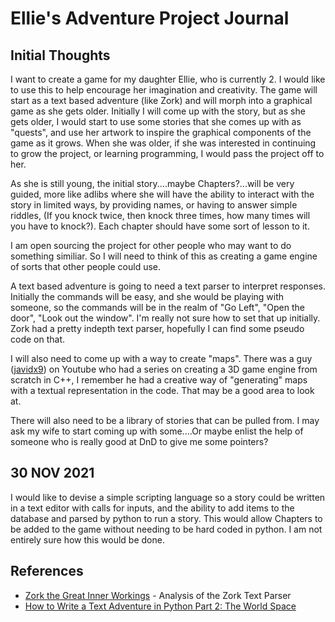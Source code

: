# Ellie's Adventure Project Journal

## Initial Thoughts 
I want to create a game for my daughter Ellie, who is currently 2. I would like to use this to help encourage her imagination and creativity. The game will start as a text based adventure (like Zork) and will morph into a graphical game as she gets older. Initially I will come up with the story, but as she gets older, I would start to use some stories that she comes up with as "quests", and use her artwork to inspire the graphical components of the game as it grows. When she was older, if she was interested in continuing to grow the project, or learning programming, I would pass the project off to her. 

As she is still young, the initial story....maybe Chapters?...will be very guided, more like adlibs where she will have the ability to interact with the story in limited ways, by providing names, or having to answer simple riddles, (If you knock twice, then knock three times, how many times will you have to knock?). Each chapter should have some sort of lesson to it. 

I am open sourcing the project for other people who may want to do something similiar. So I will need to think of this as creating a game engine of sorts that other people could use. 

A text based adventure is going to need a text parser to interpret responses. Initially the commands will be easy, and she would be playing with someone, so the commands will be in the realm of "Go Left", "Open the door", "Look out the window". I'm really not sure how to set that up initially. Zork had a pretty indepth text parser, hopefully I can find some pseudo code on that.

I will also need to come up with a way to create "maps". There was a guy ([javidx9](https://www.youtube.com/c/javidx9)) on Youtube who had a series on creating a 3D game engine from scratch in C++, I remember he had a creative way of "generating" maps with a textual representation in the code. That may be a good area to look at. 

There will also need to be a library of stories that can be pulled from. I may ask my wife to start coming up with some....Or maybe enlist the help of someone who is really good at DnD to give me some pointers? 

## 30 NOV 2021
I would like to devise a simple scripting language so a story could be written in a text editor with calls for inputs, and the ability to add items to the database and parsed by python to run a story. This would allow Chapters to be added to the game without needing to be hard coded in python. I am not entirely sure how this would be done.

## References
* [Zork the Great Inner Workings](https://medium.com/swlh/zork-the-great-inner-workings-b68012952bdc) - Analysis of the Zork Text Parser
* [How to Write a Text Adventure in Python Part 2: The World Space](https://letstalkdata.com/2014/08/how-to-write-a-text-adventure-in-python-part-2-the-world-space/)
